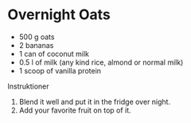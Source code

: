 Overnight Oats
==============

- 500 g oats
- 2 bananas
- 1 can of coconut milk
- 0.5 l of milk (any kind rice, almond or normal milk)
- 1 scoop of vanilla protein

Instruktioner

1.  Blend it well and put it in the fridge over night.
2.  Add your favorite fruit on top of it.
